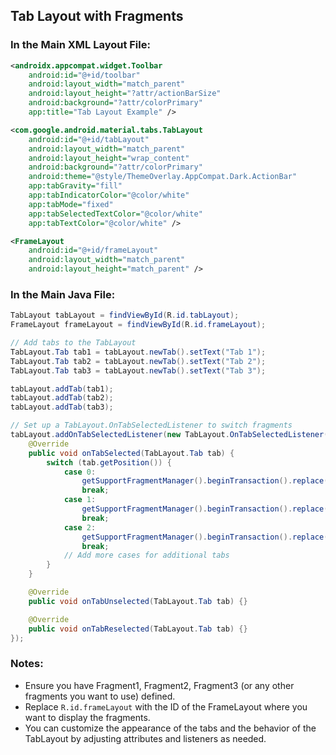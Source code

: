 ## Tab Layout with Fragments

### In the Main XML Layout File:

```xml
<androidx.appcompat.widget.Toolbar
    android:id="@+id/toolbar"
    android:layout_width="match_parent"
    android:layout_height="?attr/actionBarSize"
    android:background="?attr/colorPrimary"
    app:title="Tab Layout Example" />

<com.google.android.material.tabs.TabLayout
    android:id="@+id/tabLayout"
    android:layout_width="match_parent"
    android:layout_height="wrap_content"
    android:background="?attr/colorPrimary"
    android:theme="@style/ThemeOverlay.AppCompat.Dark.ActionBar"
    app:tabGravity="fill"
    app:tabIndicatorColor="@color/white"
    app:tabMode="fixed"
    app:tabSelectedTextColor="@color/white"
    app:tabTextColor="@color/white" />

<FrameLayout
    android:id="@+id/frameLayout"
    android:layout_width="match_parent"
    android:layout_height="match_parent" />
```

### In the Main Java File:

```java
TabLayout tabLayout = findViewById(R.id.tabLayout);
FrameLayout frameLayout = findViewById(R.id.frameLayout);

// Add tabs to the TabLayout
TabLayout.Tab tab1 = tabLayout.newTab().setText("Tab 1");
TabLayout.Tab tab2 = tabLayout.newTab().setText("Tab 2");
TabLayout.Tab tab3 = tabLayout.newTab().setText("Tab 3");

tabLayout.addTab(tab1);
tabLayout.addTab(tab2);
tabLayout.addTab(tab3);

// Set up a TabLayout.OnTabSelectedListener to switch fragments
tabLayout.addOnTabSelectedListener(new TabLayout.OnTabSelectedListener() {
    @Override
    public void onTabSelected(TabLayout.Tab tab) {
        switch (tab.getPosition()) {
            case 0:
                getSupportFragmentManager().beginTransaction().replace(R.id.frameLayout, new Fragment1()).commit();
                break;
            case 1:
                getSupportFragmentManager().beginTransaction().replace(R.id.frameLayout, new Fragment2()).commit();
                break;
            case 2:
                getSupportFragmentManager().beginTransaction().replace(R.id.frameLayout, new Fragment3()).commit();
                break;
            // Add more cases for additional tabs
        }
    }

    @Override
    public void onTabUnselected(TabLayout.Tab tab) {}

    @Override
    public void onTabReselected(TabLayout.Tab tab) {}
});
```

### Notes:

- Ensure you have Fragment1, Fragment2, Fragment3 (or any other fragments you want to use) defined.
- Replace `R.id.frameLayout` with the ID of the FrameLayout where you want to display the fragments.
- You can customize the appearance of the tabs and the behavior of the TabLayout by adjusting attributes and listeners as needed.